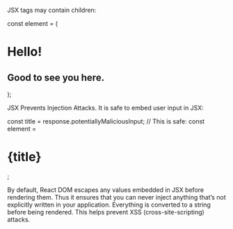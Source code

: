 
JSX tags may contain children:

const element = (
  <div>
    <h1>Hello!</h1>
    <h2>Good to see you here.</h2>
  </div>
);

JSX Prevents Injection Attacks. It is safe to embed user input in JSX:

const title = response.potentiallyMaliciousInput;
// This is safe:
const element = <h1>{title}</h1>;

By default, React DOM escapes any values embedded in JSX before rendering them. Thus it ensures that you can never inject anything that’s not explicitly written in your application. Everything is converted to a string before being rendered. This helps prevent XSS (cross-site-scripting) attacks.
